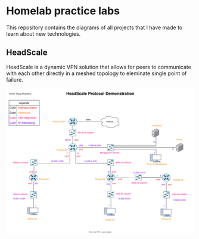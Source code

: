 # Homelab practice labs

This repository contains the diagrams of all projects that I have made to learn about new technologies.

## HeadScale

HeadScale is a dynamic VPN solution that allows for peers to communicate with each other directly in a meshed topology to eleminate single point of failure.

![](./HeadScale_Research_Project.drawio.svg)
